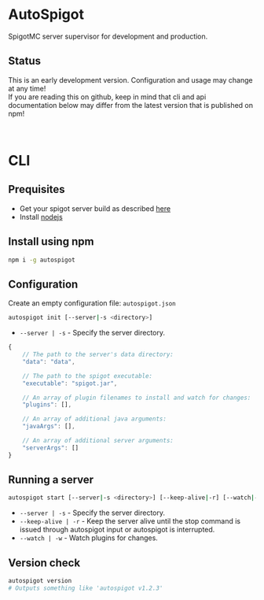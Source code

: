 # AutoSpigot
SpigotMC server supervisor for development and production.

## Status
This is an early development version. Configuration and usage may change at any time!<br/>
If you are reading this on github, keep in mind that cli and api documentation below may differ from the latest version that is published on npm!

<br/>



# CLI
## Prequisites
+ Get your spigot server build as described [here](https://www.spigotmc.org/wiki/buildtools/)
+ Install [nodejs](https://nodejs.org/en/)

## Install using npm
```bash
npm i -g autospigot
```

## Configuration
Create an empty configuration file: `autospigot.json`
```bash
autospigot init [--server|-s <directory>]
```
+ `--server | -s` - Specify the server directory.

```js
{
	// The path to the server's data directory:
	"data": "data",

	// The path to the spigot executable:
	"executable": "spigot.jar",

	// An array of plugin filenames to install and watch for changes:
	"plugins": [],

	// An array of additional java arguments:
	"javaArgs": [],

	// An array of additional server arguments:
	"serverArgs": []
}
```

## Running a server
```bash
autospigot start [--server|-s <directory>] [--keep-alive|-r] [--watch|-w]
```
+ `--server | -s` - Specify the server directory.
+ `--keep-alive | -r` - Keep the server alive until the stop command is issued through autospigot input or autospigot is interrupted.
+ `--watch | -w` - Watch plugins for changes.

## Version check
```bash
autospigot version
# Outputs something like 'autospigot v1.2.3'
```
